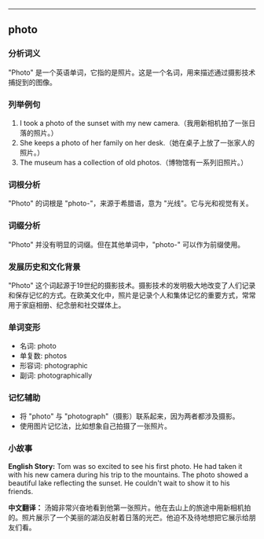 
---------------
## photo
### 分析词义
"Photo" 是一个英语单词，它指的是照片。这是一个名词，用来描述通过摄影技术捕捉到的图像。

### 列举例句
1. I took a photo of the sunset with my new camera.（我用新相机拍了一张日落的照片。）
2. She keeps a photo of her family on her desk.（她在桌子上放了一张家人的照片。）
3. The museum has a collection of old photos.（博物馆有一系列旧照片。）

### 词根分析
"Photo" 的词根是 "photo-"，来源于希腊语，意为 "光线"。它与光和视觉有关。

### 词缀分析
"Photo" 并没有明显的词缀。但在其他单词中，"photo-" 可以作为前缀使用。

### 发展历史和文化背景
"Photo" 这个词起源于19世纪的摄影技术。摄影技术的发明极大地改变了人们记录和保存记忆的方式。在欧美文化中，照片是记录个人和集体记忆的重要方式，常常用于家庭相册、纪念册和社交媒体上。

### 单词变形
- 名词: photo
- 单复数: photos
- 形容词: photographic
- 副词: photographically

### 记忆辅助
- 将 "photo" 与 "photograph"（摄影）联系起来，因为两者都涉及摄影。
- 使用图片记忆法，比如想象自己拍摄了一张照片。

### 小故事
**English Story:**
Tom was so excited to see his first photo. He had taken it with his new camera during his trip to the mountains. The photo showed a beautiful lake reflecting the sunset. He couldn't wait to show it to his friends.

**中文翻译：**
汤姆非常兴奋地看到他第一张照片。他在去山上的旅途中用新相机拍的。照片展示了一个美丽的湖泊反射着日落的光芒。他迫不及待地想把它展示给朋友们看。

